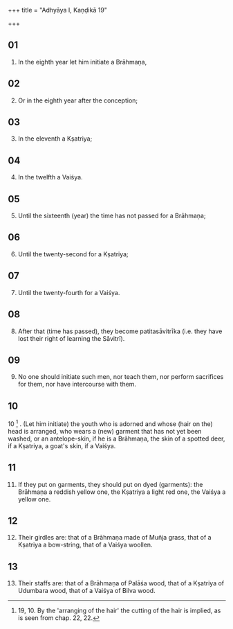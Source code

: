 +++
title = "Adhyāya I, Kaṇḍikā 19"

+++
## 01
1. In the eighth year let him initiate a Brāhmaṇa,

## 02
2. Or in the eighth year after the conception;

## 03
3. In the eleventh a Kṣatriya;

## 04
4. In the twelfth a Vaiśya.

## 05
5. Until the sixteenth (year) the time has not passed for a Brāhmaṇa;

## 06
6. Until the twenty-second for a Kṣatriya;

## 07
7. Until the twenty-fourth for a Vaiśya.

## 08
8. After that (time has passed), they become patitasāvitrīka (i.e. they have lost their right of learning the Sāvitrī).

## 09
9. No one should initiate such men, nor teach them, nor perform sacrifices for them, nor have intercourse with them.

## 10
10 [^1] . (Let him initiate) the youth who is adorned and whose (hair on the) head is arranged, who wears a (new) garment that has not yet been washed, or an antelope-skin, if he is a Brāhmaṇa, the skin of a spotted deer, if a Kṣatriya, a goat's skin, if a Vaiśya.

## 11
11. If they put on garments, they should put on dyed (garments): the Brāhmaṇa a reddish yellow one, the Kṣatriya a light red one, the Vaiśya a yellow one.

## 12
12. Their girdles are: that of a Brāhmaṇa made of Muñja grass, that of a Kṣatriya a bow-string, that of a Vaiśya woollen.

## 13
13. Their staffs are: that of a Brāhmaṇa of Palāśa wood, that of a Kṣatriya of Udumbara wood, that of a Vaiśya of Bilva wood.



[^1]:  19, 10. By the 'arranging of the hair' the cutting of the hair is implied, as is seen from chap. 22, 22.